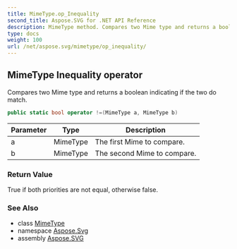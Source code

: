 ```yaml
---
title: MimeType.op_Inequality
second_title: Aspose.SVG for .NET API Reference
description: MimeType method. Compares two Mime type and returns a boolean indicating if the two do match
type: docs
weight: 100
url: /net/aspose.svg/mimetype/op_inequality/
---
```

## MimeType Inequality operator

Compares two Mime type and returns a boolean indicating if the two do match.

```csharp
public static bool operator !=(MimeType a, MimeType b)
```

| Parameter | Type | Description |
| --- | --- | --- |
| a | MimeType | The first Mime to compare. |
| b | MimeType | The second Mime to compare. |

### Return Value

True if both priorities are not equal, otherwise false.

### See Also

* class [MimeType](../)
* namespace [Aspose.Svg](../../../aspose.svg/)
* assembly [Aspose.SVG](../../../)
